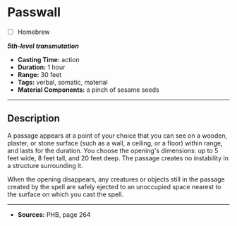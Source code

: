 # Passwall
- [ ] Homebrew

***5th-level transmutation***
- **Casting Time:** action
- **Duration:** 1 hour
- **Range:** 30 feet
- **Tags:** verbal, somatic, material
- **Material Components:** a pinch of sesame seeds

---

## Description
A passage appears at a point of your choice that you can see on a wooden, plaster, or stone surface (such as a wall, a ceiling, or a floor) within range, and lasts for the duration.
You choose the opening's dimensions: up to 5 feet wide, 8 feet tall, and 20 feet deep.
The passage creates no instability in a structure surrounding it.

When the opening disappears, any creatures or objects still in the passage created by the spell are safely ejected to an unoccupied space nearest to the surface on which you cast the spell.

---

- **Sources:** PHB, page 264
